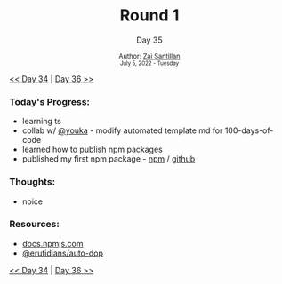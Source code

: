 <div align="center">
    <h1>Round 1</h1>
    <p>Day 35</p>
    <sub>
      Author: <a href="https://github.com/plskz" target="_blank">Zai Santillan</a>
      <br>
      <small>July 5, 2022 - Tuesday</small>
    </sub>
  </div>

[<< Day 34](day034.md) | [Day 36 >>](day036.md)

### Today's Progress:

- learning ts
- collab w/ [@youka](https://github.com/yrnmsk) - modify automated template md for 100-days-of-code
- learned how to publish npm packages
- published my first npm package - [npm](https://www.npmjs.com/package/@erutidians/auto-dop) / [github](https://github.com/Erutidians/auto-dop)

### Thoughts:

- noice

### Resources:

- [docs.npmjs.com](https://docs.npmjs.com)
- [@erutidians/auto-dop](https://www.npmjs.com/package/@erutidians/auto-dop)

[<< Day 34](day034.md) | [Day 36 >>](day036.md)
